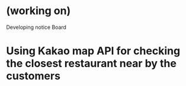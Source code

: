 # (working on)
Developing notice Board
# Using Kakao map API for checking the closest restaurant near by the customers
